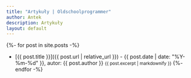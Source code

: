 ```yaml
---
title: "Artykuły | Oldschoolprogrammer"
author: Antek
description: Artykuły
layout: default
---
```


{%- for post in site.posts -%}

- [{{ post.title }}]({{ post.url | relative_url }}) - {{ post.date | date: "%Y-%m-%d" }}, autor: {{ post.author }}
<small>{{ post.excerpt | markdownify }}</small>
{%- endfor -%}